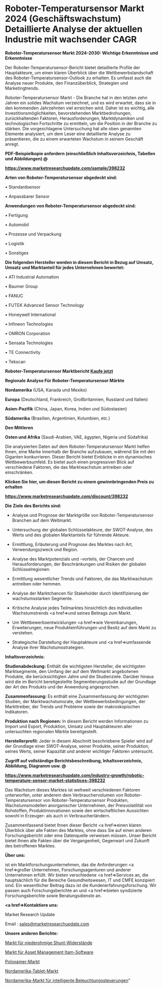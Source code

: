 # Roboter-Temperatursensor Markt 2024 (Geschäftswachstum) Detaillierte Analyse der aktuellen Industrie mit wachsender CAGR

<strong>Roboter-Temperatursensor Markt 2024-2030: Wichtige Erkenntnisse und Erkenntnisse</strong>

Der Roboter-Temperatursensor-Bericht bietet detaillierte Profile der Hauptakteure, um einen klaren Überblick über die Wettbewerbslandschaft des Roboter-Temperatursensor-Outlook zu erhalten. Es umfasst auch die Analyse neuer Produkte, den Finanzüberblick, Strategien und Marketingtrends.

Roboter-Temperatursensor Markt - Die Branche hat in den letzten zehn Jahren ein solides Wachstum verzeichnet, und es wird erwartet, dass sie in den kommenden Jahrzehnten viel erreichen wird. Daher ist es wichtig, alle Investitionsmöglichkeiten, bevorstehenden Marktbedrohungen, zurückhaltenden Faktoren, Herausforderungen, Marktdynamiken und technologischen Fortschritte zu ermitteln, um die Position in der Branche zu stärken. Die vorgeschlagene Untersuchung hat alle oben genannten Elemente analysiert, um dem Leser eine detaillierte Analyse zu präsentieren, die zu einem erwarteten Wachstum in seinem Geschäft anregt.



<strong><b>PDF-Beispielkopie anfordern (einschließlich Inhaltsverzeichnis, Tabellen und Abbildungen) @ </b></strong>

<strong><a href=https://www.marketresearchupdate.com/sample/398232>

<strong>https://www.marketresearchupdate.com/sample/398232</u></a></strong></strong>



<strong>Arten von Roboter-Temperatursensor abgedeckt sind:</strong>

• Standardsensor

• Anpassbarer Sensor



<strong>Anwendungen von Roboter-Temperatursensor abgedeckt sind:</strong>

• Fertigung

• Automobil

• Prozesse und Verpackung

• Logistik

• Sonstiges



<strong>Die folgenden Hersteller werden in diesem Bericht in Bezug auf Umsatz, Umsatz und Marktanteil für jedes Unternehmen bewertet:</strong>

• ATI Industrial Automation

• Baumer Group

• FANUC

• FUTEK Advanced Sensor Technology

• Honeywell International

• Infineon Technologies

• OMRON Corporation

• Sensata Technologies

• TE Connectivity

• Tekscan



<strong>Roboter-Temperatursensor Marktbericht <a href=https://www.marketresearchupdate.com/buynow/398232>Kaufe jetzt</a></strong>



<strong>Regionale Analyse Für Roboter-Temperatursensor Märkte</strong>



<strong>Nordamerika</strong> (USA, Kanada und Mexiko)



<strong>Europa</strong> (Deutschland, Frankreich, Großbritannien, Russland und Italien)



<strong>Asien-Pazifik</strong> (China, Japan, Korea, Indien und Südostasien)



<strong>Südamerika</strong> (Brasilien, Argentinien, Kolumbien, etc.)



<strong>Den Mittleren</strong> 

<strong>Osten und Afrika</strong> (Saudi-Arabien, VAE, ägypten, Nigeria und Südafrika)

Die analysierten Daten auf dem Roboter-Temperatursensor Markt helfen Ihnen, eine Marke innerhalb der Branche aufzubauen, während Sie mit den Giganten konkurrieren. Dieser Bericht bietet Einblicke in ein dynamisches Wettbewerbsumfeld. Es bietet auch einen progressiven Blick auf verschiedene Faktoren, die das Marktwachstum antreiben oder einschränken.



<strong>Klicken Sie hier, um diesen Bericht zu einem gewinnbringenden Preis zu erhalten
</strong>

<strong><a href=https://www.marketresearchupdate.com/discount/398232>https://www.marketresearchupdate.com/discount/398232</b></u></strong></a>



<strong>Die Ziele des Berichts sind:</strong>

- Analyse und Prognose der Marktgröße von Roboter-Temperatursensor Branchen auf dem Weltmarkt.

- Untersuchung der globalen Schlüsselakteure, der SWOT-Analyse, des Werts und des globalen Marktanteils für führende Akteure.

- Ermittlung, Erläuterung und Prognose des Marktes nach Art, Verwendungszweck und Region.

- Analyse des Marktpotenzials und -vorteils, der Chancen und Herausforderungen, der Beschränkungen und Risiken der globalen Schlüsselregionen.

- Ermittlung wesentlicher Trends und Faktoren, die das Marktwachstum antreiben oder hemmen.

- Analyse der Marktchancen für Stakeholder durch Identifizierung der wachstumsstarken Segmente.

- Kritische Analyse jedes Teilmarktes hinsichtlich des individuellen Wachstumstrends <a href=>und</a> seines Beitrags zum Markt.

- Um Wettbewerbsentwicklungen <a href=>wie</a> Vereinbarungen, Erweiterungen, neue Produkteinführungen und Besitz auf dem Markt zu verstehen.

- Strategische Darstellung der Hauptakteure und <a href=>umfas</a>sende Analyse ihrer Wachstumsstrategien.



<strong>Inhaltsverzeichnis:</strong>



<strong>Studienabdeckung:</strong> Enthält die wichtigsten Hersteller, die wichtigsten Marktsegmente, den Umfang der auf dem Weltmarkt angebotenen Produkte, die berücksichtigten Jahre und die Studienziele. Darüber hinaus wird die im Bericht bereitgestellte Segmentierungsstudie auf der Grundlage der Art des Produkts und der Anwendung angesprochen.



<strong>Zusammenfassung:</strong> Es enthält eine Zusammenfassung der wichtigsten Studien, der Marktwachstumsrate, der Wettbewerbsbedingungen, der Markttreiber, der Trends und Probleme sowie der makroskopischen Indikatoren.



<strong>Produktion nach Regionen:</strong> In diesem Bericht werden Informationen zu Import und Export, Produktion, Umsatz und Hauptakteuren aller untersuchten regionalen Märkte bereitgestellt.



<strong>Herstellerprofil:</strong> Jeder in diesem Abschnitt beschriebene Spieler wird auf der Grundlage einer SWOT-Analyse, seiner Produkte, seiner Produktion, seines Werts, seiner Kapazität und anderer wichtiger Faktoren untersucht.



<strong><b>Zugriff auf vollständige Berichtsbeschreibung, Inhaltsverzeichnis, Abbildung, Diagramm usw. @ </b></strong>

<strong><a href=https://www.marketresearchupdate.com/industry-growth/robotic-temperature-sensor-market-statistices-398232>https://www.marketresearchupdate.com/industry-growth/robotic-temperature-sensor-market-statistices-398232</a></strong>

Das Wachstum dieses Marktes ist weltweit verschiedenen Faktoren unterworfen, unter anderem dem Verbrauchervolumen von Roboter-Temperatursensor von Roboter-Temperatursensor Produkten, Wachstumsmodellen anorganischer Unternehmen, der Preisvolatilität von Rohstoffen, Produktinnovationen sowie den wirtschaftlichen Aussichten sowohl in Erzeuger- als auch in Verbraucherländern.

Zusammenfassend bietet Ihnen dieser Bericht <a href=>einen</a> klaren Überblick über alle Fakten des Marktes, ohne dass Sie auf einen anderen Forschungsbericht oder eine Datenquelle verweisen müssen. Unser Bericht bietet Ihnen alle Fakten über die Vergangenheit, Gegenwart und Zukunft des betroffenen Marktes.



<strong>Über uns:</strong>

 ist ein Marktforschungsunternehmen, das die Anforderungen <a href=>großer</a> Unternehmen, Forschungsagenturen und anderer Unternehmen erfüllt. Wir bieten verschiedene <a href=>Services</a> an, die hauptsächlich für die Bereiche Gesundheitswesen, IT und CMFE konzipiert sind. Ein wesentlicher Beitrag dazu ist die Kundenerfahrungsforschung. Wir passen auch Forschungsberichte an und <a href=>bieten</a> syndizierte Forschungsberichte sowie Beratungsdienste an.



<strong><a href=>Kontaktiere uns:</a></strong>

Market Research Update

Email : sales@marketresearchupdate.com



<strong>Unsere anderen Berichte:</strong>

<a href=https://www.linkedin.com/pulse/low-ohmic-shunt-resistors-market-research-uncovered>Markt für niederohmige Shunt-Widerstände</a>

<a href=https://www.linkedin.com/pulse/asset-management-itam-software-market-size-emerging-trends>Markt für Asset Management Itam-Software</a>

<a href=https://www.linkedin.com/pulse/poloxamer-market-sizing-up-anticipating>Poloxamer-Markt</a>

<a href=https://www.linkedin.com/pulse/north-america-tablet-market-2030-see-huge-growth>Nordamerika-Tablet-Markt</a>

<a href=https://www.linkedin.com/pulse/north-america-intelligent-lighting-controls-market>Nordamerika-Markt für intelligente Beleuchtungssteuerungen</a>"
